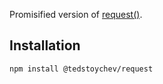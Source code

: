 Promisified version of [request()](https://github.com/request/request).

## Installation

```
npm install @tedstoychev/request
```
